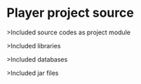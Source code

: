 # Player project source

 <p>>Included source codes as project module</p>
 <p>>Included libraries</p>
 <p>>Included databases</p>
 <p>>Included jar files</p>
